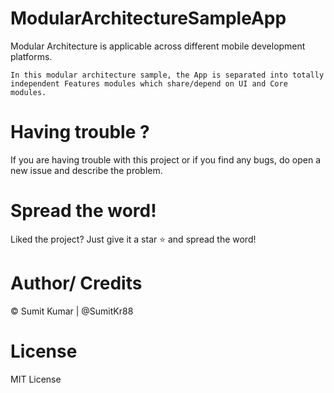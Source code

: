 # ModularArchitectureSampleApp

Modular Architecture is applicable across different mobile development platforms.
````
In this modular architecture sample, the App is separated into totally 
independent Features modules which share/depend on UI and Core modules.
````

# Having trouble ?
If you are having trouble with this project or if you find any bugs, do open a new issue and describe the problem.

# Spread the word!
Liked the project? Just give it a star ⭐️ and spread the word!

# Author/ Credits
© Sumit Kumar | @SumitKr88

# License
MIT License
